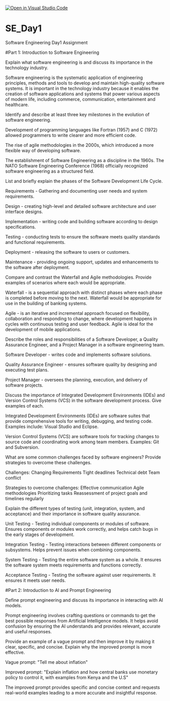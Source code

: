 [![Open in Visual Studio Code](https://classroom.github.com/assets/open-in-vscode-2e0aaae1b6195c2367325f4f02e2d04e9abb55f0b24a779b69b11b9e10269abc.svg)](https://classroom.github.com/online_ide?assignment_repo_id=18391761&assignment_repo_type=AssignmentRepo)
# SE_Day1
Software Engineering Day1 Assignment

#Part 1: Introduction to Software Engineering

Explain what software engineering is and discuss its importance in the technology industry.

Software engineering is the systematic application of engineering principles, methods and tools to develop and maintain high-quality software systems.
It is important in the technology industry because it enables the creation of software applications and systems that power various aspects of modern life, including commerce, communication, entertainment and healthcare.

Identify and describe at least three key milestones in the evolution of software engineering.

Development of programming languages like Fortran (1957) and C (1972) allowed programmers to write clearer and more efficient code.

The rise of agile methodologies in the 2000s, which introduced a more flexible way of developing software.

The establishment of Software Engineering as a discipline in the 1960s. The NATO Software Engineering Conference (1968) officially recognized software engineering as a structured field.

List and briefly explain the phases of the Software Development Life Cycle.

Requirements - Gathering and documenting user needs and system requirements.

Design - creating high-level and detailed software architecture and user interface designs.

Implementation - writing code and building software according to design specifications.

Testing - conducting tests to ensure the software meets quality standards and functional requirements.

Deployment - releasing the software to users or customers.

Maintenance - providing ongoing support, updates and enhancements to the software after deployment.

Compare and contrast the Waterfall and Agile methodologies. Provide examples of scenarios where each would be appropriate.

Waterfall - is a sequential approach with distinct phases where each phase is completed before moving to the next.
Waterfall would be appropriate for use in the building of banking systems.

Agile - is an iterative and incremental approach focused on flexibility, collaboration and responding to change, where development happens in cycles with continuous testing and user feedback. 
Agile is ideal for the development of mobile applications.

Describe the roles and responsibilities of a Software Developer, a Quality Assurance Engineer, and a Project Manager in a software engineering team.

Software Developer - writes code and implements software solutions.

Quality Assurance Engineer - ensures software quality by designing and executing test plans.

Project Manager - oversees the planning, execution, and delivery of software projects.

Discuss the importance of Integrated Development Environments (IDEs) and Version Control Systems (VCS) in the software development process. Give examples of each.

Integrated Development Environments (IDEs) are software suites that provide comprehensive tools for writing, debugging, and testing code.
Examples include: Visual Studio and Eclipse.

Version Control Systems (VCS) are software tools for tracking changes to source code and coordinating work among team members.
Examples: Git and Subversion.

What are some common challenges faced by software engineers? Provide strategies to overcome these challenges.

Challenges:
Changing Requirements
Tight deadlines
Technical debt
Team conflict

Strategies to overcome challenges:
Effective communication
Agile methodologies
Prioritizing tasks
Reassessment of project goals and timelines regularly

Explain the different types of testing (unit, integration, system, and acceptance) and their importance in software quality assurance.

Unit Testing - Testing individual components or modules of software.
Ensures components or modules work correctly, and helps catch bugs in the early stages of development.

Integration Testing - Testing interactions between different components or subsystems.
Helps prevent issues when combining components.

System Testing - Testing the entire software system as a whole.
It ensures the software system meets requirements and functions correctly.

Acceptance Testing - Testing the software against user requirements.
It ensures it meets user needs.


#Part 2: Introduction to AI and Prompt Engineering


Define prompt engineering and discuss its importance in interacting with AI models.

Prompt engineering involves crafting questions or commands to get the best possible responses from Artificial Intelligence models. It helps avoid confusion by ensuring the AI understands and provides relevant, accurate and useful responses.

Provide an example of a vague prompt and then improve it by making it clear, specific, and concise. Explain why the improved prompt is more effective.

Vague prompt:
"Tell me about inflation"

Improved prompt:
"Explain inflation and how central banks use monetary policy to control it, with examples from Kenya and the U.S"

The improved prompt provides specific and concise context and requests real-world examples leading to a more accurate and insightful response.

